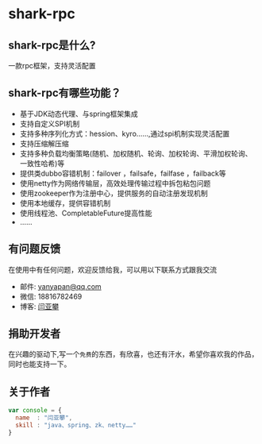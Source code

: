 # shark-rpc

## shark-rpc是什么?
一款rpc框架，支持灵活配置

## shark-rpc有哪些功能？

* 基于JDK动态代理、与spring框架集成
* 支持自定义SPI机制
* 支持多种序列化方式：hession、kyro……,通过spi机制实现灵活配置
* 支持压缩解压缩
* 支持多种负载均衡策略(随机、加权随机、轮询、加权轮询、平滑加权轮询、一致性哈希)等
* 提供类dubbo容错机制：failover ，failsafe，failfase ，failback等
* 使用netty作为网络传输层，高效处理传输过程中拆包粘包问题
* 使用zookeeper作为注册中心，提供服务的自动注册发现机制
* 使用本地缓存，提供容错机制
* 使用线程池、CompletableFuture提高性能
* ……

## 有问题反馈
在使用中有任何问题，欢迎反馈给我，可以用以下联系方式跟我交流

* 邮件: yanyapan@qq.com
* 微信: 18816782469
* 博客: [闫亚攀](https://www.cnblogs.com/yanyapan/)

## 捐助开发者
在兴趣的驱动下,写一个`免费`的东西，有欣喜，也还有汗水，希望你喜欢我的作品，同时也能支持一下。


## 关于作者

```javascript
var console = {
  name  : "闫亚攀",
  skill : "java、spring、zk、netty……"
}
```
